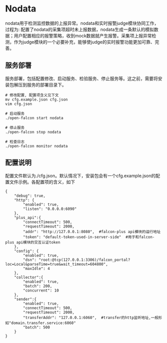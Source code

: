 # Nodata

nodata用于检测监控数据的上报异常。nodata和实时报警judge模块协同工作，过程为: 配置了nodata的采集项超时未上报数据，nodata生成一条默认的模拟数据；用户配置相应的报警策略，收到mock数据就产生报警。采集项上报异常检测，作为judge模块的一个必要补充，能够使judge的实时报警功能更加可靠、完善。

## 服务部署
服务部署，包括配置修改、启动服务、检验服务、停止服务等。这之前，需要将安装包解压到服务的部署目录下。

```
# 修改配置, 配置项含义见下文
mv cfg.example.json cfg.json
vim cfg.json

# 启动服务
./open-falcon start nodata

# 停止服务
./open-falcon stop nodata

# 检查日志
./open-falcon monitor nodata

```

## 配置说明
配置文件默认为./cfg.json。默认情况下，安装包会有一个cfg.example.json的配置文件示例。各配置项的含义，如下

```
{
    "debug": true,
    "http": {
        "enabled": true,
        "listen": "0.0.0.0:6090"
    },
    "plus_api":{
        "connectTimeout": 500,
        "requestTimeout": 2000,
        "addr": "http://127.0.0.1:8080",  #falcon-plus api模块的运行地址
        "token": "default-token-used-in-server-side"  #用于和falcon-plus api模块的交互认证token
    },
    "config": {
        "enabled": true,
        "dsn": "root:@tcp(127.0.0.1:3306)/falcon_portal?loc=Local&parseTime=true&wait_timeout=604800",
        "maxIdle": 4
    },
    "collector":{
        "enabled": true,
        "batch": 200,
        "concurrent": 10
    },
    "sender":{
        "enabled": true,
        "connectTimeout": 500,
        "requestTimeout": 2000,
        "transferAddr": "127.0.0.1:6060",  #transfer的http监听地址,一般形如"domain.transfer.service:6060"
        "batch": 500
    }
}
       
```

